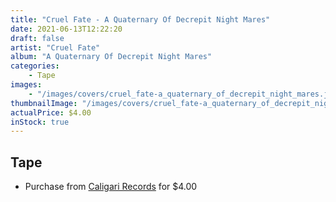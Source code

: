 ```yaml
---
title: "Cruel Fate - A Quaternary Of Decrepit Night Mares"
date: 2021-06-13T12:22:20
draft: false
artist: "Cruel Fate"
album: "A Quaternary Of Decrepit Night Mares"
categories:
    - Tape
images:
    - "/images/covers/cruel_fate-a_quaternary_of_decrepit_night_mares.jpg"
thumbnailImage: "/images/covers/cruel_fate-a_quaternary_of_decrepit_night_mares-thumb.jpg"
actualPrice: $4.00
inStock: true
---
```


## Tape
* Purchase from [Caligari Records](https://caligarirecords.storenvy.com/products/31251625-cruel-fate-a-quaternary-of-decrepit-night-mares) for $4.00
